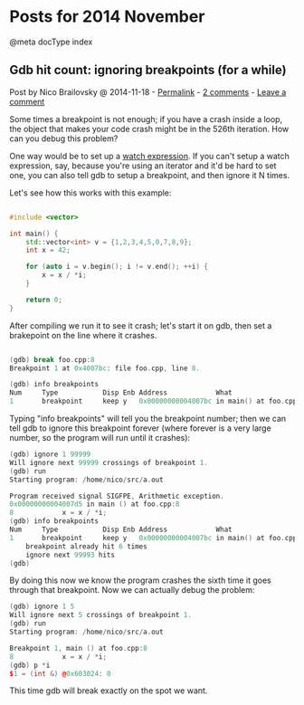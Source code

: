 # Posts for 2014 November

@meta docType index

## Gdb hit count: ignoring breakpoints (for a while)

Post by Nico Brailovsky @ 2014-11-18 - [Permalink](md_blog/2014/1118_Gdbhitcountignoringbreakpointsforawhile.md)  - [2 comments](md_blog/2014/1118_Gdbhitcountignoringbreakpointsforawhile.md) - [Leave a comment](https://github.com/nicolasbrailo/nicolasbrailo.github.io/issues/new?title=Comment@md_blog/2014/1118_Gdbhitcountignoringbreakpointsforawhile.md&body=I%20have%20a%20comment!)

Some times a breakpoint is not enough; if you have a crash inside a loop, the object that makes your code crash might be in the 526th iteration. How can you debug this problem?

One way would be to set up a [watch expression](md_blog/2013/0625_Watchpointsingdbwakemeupwhenfoochanges.md). If you can't setup a watch expression, say, because you're using an iterator and it'd be hard to set one, you can also tell gdb to setup a breakpoint, and then ignore it N times.

Let's see how this works with this example:

```c++

#include <vector>

int main() {
    std::vector<int> v = {1,2,3,4,5,0,7,8,9};
    int x = 42;

    for (auto i = v.begin(); i != v.end(); ++i) {
        x = x / *i;
    }

    return 0;
}
```

After compiling we run it to see it crash; let's start it on gdb, then set a brakepoint on the line where it crashes.


```c++

(gdb) break foo.cpp:8
Breakpoint 1 at 0x4007bc: file foo.cpp, line 8.

(gdb) info breakpoints
Num     Type           Disp Enb Address            What
1       breakpoint     keep y   0x00000000004007bc in main() at foo.cpp:8

```

Typing "info breakpoints" will tell you the breakpoint number; then we can tell gdb to ignore this breakpoint forever (where forever is a very large number, so the program will run until it crashes):

```c++
(gdb) ignore 1 99999
Will ignore next 99999 crossings of breakpoint 1.
(gdb) run
Starting program: /home/nico/src/a.out

Program received signal SIGFPE, Arithmetic exception.
0x00000000004007d5 in main () at foo.cpp:8
8            x = x / *i;
(gdb) info breakpoints
Num     Type           Disp Enb Address            What
1       breakpoint     keep y   0x00000000004007bc in main() at foo.cpp:8
    breakpoint already hit 6 times
    ignore next 99993 hits
(gdb)
```

By doing this now we know the program crashes the sixth time it goes through that breakpoint. Now we can actually debug the problem:

```c++
(gdb) ignore 1 5
Will ignore next 5 crossings of breakpoint 1.
(gdb) run
Starting program: /home/nico/src/a.out

Breakpoint 1, main () at foo.cpp:8
8            x = x / *i;
(gdb) p *i
$1 = (int &) @0x603024: 0
```

This time gdb will break exactly on the spot we want.






